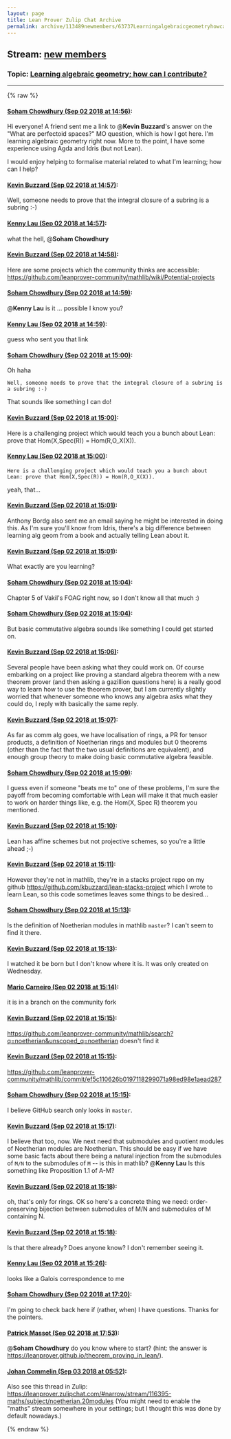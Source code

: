 ```yaml
---
layout: page
title: Lean Prover Zulip Chat Archive 
permalink: archive/113489newmembers/63737LearningalgebraicgeometryhowcanIcontribute.html
---
```


## Stream: [new members](index.html)
### Topic: [Learning algebraic geometry; how can I contribute?](63737LearningalgebraicgeometryhowcanIcontribute.html)

---


{% raw %}
#### [ Soham Chowdhury (Sep 02 2018 at 14:56)](https://leanprover.zulipchat.com/#narrow/stream/113489-new%20members/topic/Learning%20algebraic%20geometry%3B%20how%20can%20I%20contribute%3F/near/133214542):
Hi everyone! A friend sent me a link to @**Kevin Buzzard**'s answer on the "What are perfectoid spaces?" MO question, which is how I got here. I'm learning algebraic geometry right now. More to the point, I have some experience using Agda and Idris (but not Lean).

I would enjoy helping to formalise material related to what I'm learning; how can I help?

#### [ Kevin Buzzard (Sep 02 2018 at 14:57)](https://leanprover.zulipchat.com/#narrow/stream/113489-new%20members/topic/Learning%20algebraic%20geometry%3B%20how%20can%20I%20contribute%3F/near/133214551):
Well, someone needs to prove that the integral closure of a subring is a subring :-)

#### [ Kenny Lau (Sep 02 2018 at 14:57)](https://leanprover.zulipchat.com/#narrow/stream/113489-new%20members/topic/Learning%20algebraic%20geometry%3B%20how%20can%20I%20contribute%3F/near/133214554):
what the hell, @**Soham Chowdhury**

#### [ Kevin Buzzard (Sep 02 2018 at 14:58)](https://leanprover.zulipchat.com/#narrow/stream/113489-new%20members/topic/Learning%20algebraic%20geometry%3B%20how%20can%20I%20contribute%3F/near/133214594):
Here are some projects which the community thinks are accessible:  https://github.com/leanprover-community/mathlib/wiki/Potential-projects

#### [ Soham Chowdhury (Sep 02 2018 at 14:59)](https://leanprover.zulipchat.com/#narrow/stream/113489-new%20members/topic/Learning%20algebraic%20geometry%3B%20how%20can%20I%20contribute%3F/near/133214597):
@**Kenny Lau** is it ... possible I know you?

#### [ Kenny Lau (Sep 02 2018 at 14:59)](https://leanprover.zulipchat.com/#narrow/stream/113489-new%20members/topic/Learning%20algebraic%20geometry%3B%20how%20can%20I%20contribute%3F/near/133214604):
guess who sent you that link

#### [ Soham Chowdhury (Sep 02 2018 at 15:00)](https://leanprover.zulipchat.com/#narrow/stream/113489-new%20members/topic/Learning%20algebraic%20geometry%3B%20how%20can%20I%20contribute%3F/near/133214651):
Oh haha

```quote
Well, someone needs to prove that the integral closure of a subring is a subring :-)
```
That sounds like something I can do!

#### [ Kevin Buzzard (Sep 02 2018 at 15:00)](https://leanprover.zulipchat.com/#narrow/stream/113489-new%20members/topic/Learning%20algebraic%20geometry%3B%20how%20can%20I%20contribute%3F/near/133214652):
Here is a challenging project which would teach you a bunch about Lean: prove that Hom(X,Spec(R)) = Hom(R,O_X(X)).

#### [ Kenny Lau (Sep 02 2018 at 15:00)](https://leanprover.zulipchat.com/#narrow/stream/113489-new%20members/topic/Learning%20algebraic%20geometry%3B%20how%20can%20I%20contribute%3F/near/133214656):
```quote
Here is a challenging project which would teach you a bunch about Lean: prove that Hom(X,Spec(R)) = Hom(R,O_X(X)).
```
yeah, that...

#### [ Kevin Buzzard (Sep 02 2018 at 15:01)](https://leanprover.zulipchat.com/#narrow/stream/113489-new%20members/topic/Learning%20algebraic%20geometry%3B%20how%20can%20I%20contribute%3F/near/133214665):
Anthony Bordg also sent me an email saying he might be interested in doing this. As I'm sure you'll know from Idris, there's a big difference between learning alg geom from a book and actually telling Lean about it.

#### [ Kevin Buzzard (Sep 02 2018 at 15:01)](https://leanprover.zulipchat.com/#narrow/stream/113489-new%20members/topic/Learning%20algebraic%20geometry%3B%20how%20can%20I%20contribute%3F/near/133214666):
What exactly are you learning?

#### [ Soham Chowdhury (Sep 02 2018 at 15:04)](https://leanprover.zulipchat.com/#narrow/stream/113489-new%20members/topic/Learning%20algebraic%20geometry%3B%20how%20can%20I%20contribute%3F/near/133214761):
Chapter 5 of Vakil's FOAG right now, so I don't know all that much :)

#### [ Soham Chowdhury (Sep 02 2018 at 15:04)](https://leanprover.zulipchat.com/#narrow/stream/113489-new%20members/topic/Learning%20algebraic%20geometry%3B%20how%20can%20I%20contribute%3F/near/133214762):
But basic commutative algebra sounds like something I could get started on.

#### [ Kevin Buzzard (Sep 02 2018 at 15:06)](https://leanprover.zulipchat.com/#narrow/stream/113489-new%20members/topic/Learning%20algebraic%20geometry%3B%20how%20can%20I%20contribute%3F/near/133214812):
Several people have been asking what they could work on. Of course embarking on a project like proving a standard algebra theorem with a new theorem prover (and then asking a gazillion questions here) is a really good way to learn how to use the theorem prover, but I am currently slightly worried that whenever someone who knows any algebra asks what they could do, I reply with basically the same reply.

#### [ Kevin Buzzard (Sep 02 2018 at 15:07)](https://leanprover.zulipchat.com/#narrow/stream/113489-new%20members/topic/Learning%20algebraic%20geometry%3B%20how%20can%20I%20contribute%3F/near/133214820):
As far as comm alg goes, we have localisation of rings, a PR for tensor products, a definition of Noetherian rings and modules but 0 theorems (other than the fact that the two usual definitions are equivalent), and enough group theory to make doing basic commutative algebra feasible.

#### [ Soham Chowdhury (Sep 02 2018 at 15:09)](https://leanprover.zulipchat.com/#narrow/stream/113489-new%20members/topic/Learning%20algebraic%20geometry%3B%20how%20can%20I%20contribute%3F/near/133214872):
I guess even if someone "beats me to" one of these problems, I'm sure the payoff from becoming comfortable with Lean will make it that much easier to work on harder things like, e.g. the Hom(X, Spec R) theorem you mentioned.

#### [ Kevin Buzzard (Sep 02 2018 at 15:10)](https://leanprover.zulipchat.com/#narrow/stream/113489-new%20members/topic/Learning%20algebraic%20geometry%3B%20how%20can%20I%20contribute%3F/near/133214874):
Lean has affine schemes but not projective schemes, so you're a little ahead ;-)

#### [ Kevin Buzzard (Sep 02 2018 at 15:11)](https://leanprover.zulipchat.com/#narrow/stream/113489-new%20members/topic/Learning%20algebraic%20geometry%3B%20how%20can%20I%20contribute%3F/near/133214921):
However they're not in mathlib, they're in a stacks project repo on my github https://github.com/kbuzzard/lean-stacks-project which I wrote to learn Lean, so this code sometimes leaves some things to be desired...

#### [ Soham Chowdhury (Sep 02 2018 at 15:13)](https://leanprover.zulipchat.com/#narrow/stream/113489-new%20members/topic/Learning%20algebraic%20geometry%3B%20how%20can%20I%20contribute%3F/near/133214971):
Is the definition of Noetherian modules in mathlib `master`? I can't seem to find it there.

#### [ Kevin Buzzard (Sep 02 2018 at 15:13)](https://leanprover.zulipchat.com/#narrow/stream/113489-new%20members/topic/Learning%20algebraic%20geometry%3B%20how%20can%20I%20contribute%3F/near/133214978):
I watched it be born but I don't know where it is. It was only created on Wednesday.

#### [ Mario Carneiro (Sep 02 2018 at 15:14)](https://leanprover.zulipchat.com/#narrow/stream/113489-new%20members/topic/Learning%20algebraic%20geometry%3B%20how%20can%20I%20contribute%3F/near/133215018):
it is in a branch on the community fork

#### [ Kevin Buzzard (Sep 02 2018 at 15:15)](https://leanprover.zulipchat.com/#narrow/stream/113489-new%20members/topic/Learning%20algebraic%20geometry%3B%20how%20can%20I%20contribute%3F/near/133215023):
https://github.com/leanprover-community/mathlib/search?q=noetherian&unscoped_q=noetherian doesn't find it

#### [ Kevin Buzzard (Sep 02 2018 at 15:15)](https://leanprover.zulipchat.com/#narrow/stream/113489-new%20members/topic/Learning%20algebraic%20geometry%3B%20how%20can%20I%20contribute%3F/near/133215031):
https://github.com/leanprover-community/mathlib/commit/ef5c110626b0197118299071a98ed98e1aead287

#### [ Soham Chowdhury (Sep 02 2018 at 15:15)](https://leanprover.zulipchat.com/#narrow/stream/113489-new%20members/topic/Learning%20algebraic%20geometry%3B%20how%20can%20I%20contribute%3F/near/133215039):
I believe GitHub search only looks in `master`.

#### [ Kevin Buzzard (Sep 02 2018 at 15:17)](https://leanprover.zulipchat.com/#narrow/stream/113489-new%20members/topic/Learning%20algebraic%20geometry%3B%20how%20can%20I%20contribute%3F/near/133215098):
I believe that too, now. We next need that submodules and quotient modules of Noetherian modules are Noetherian. This should be easy if we have some basic facts about there being a natural injection from the submodules of `M/N` to the submodules of `M` -- is this in mathlib? @**Kenny Lau** Is this something like Proposition 1.1 of A-M?

#### [ Kevin Buzzard (Sep 02 2018 at 15:18)](https://leanprover.zulipchat.com/#narrow/stream/113489-new%20members/topic/Learning%20algebraic%20geometry%3B%20how%20can%20I%20contribute%3F/near/133215139):
oh, that's only for rings. OK so here's a concrete thing we need: order-preserving bijection between submodules of M/N and submodules of M containing N.

#### [ Kevin Buzzard (Sep 02 2018 at 15:18)](https://leanprover.zulipchat.com/#narrow/stream/113489-new%20members/topic/Learning%20algebraic%20geometry%3B%20how%20can%20I%20contribute%3F/near/133215140):
Is that there already? Does anyone know? I don't remember seeing it.

#### [ Kenny Lau (Sep 02 2018 at 15:26)](https://leanprover.zulipchat.com/#narrow/stream/113489-new%20members/topic/Learning%20algebraic%20geometry%3B%20how%20can%20I%20contribute%3F/near/133215344):
looks like a Galois correspondence to me

#### [ Soham Chowdhury (Sep 02 2018 at 17:20)](https://leanprover.zulipchat.com/#narrow/stream/113489-new%20members/topic/Learning%20algebraic%20geometry%3B%20how%20can%20I%20contribute%3F/near/133218718):
I'm going to check back here if (rather, when) I have questions. Thanks for the pointers.

#### [ Patrick Massot (Sep 02 2018 at 17:53)](https://leanprover.zulipchat.com/#narrow/stream/113489-new%20members/topic/Learning%20algebraic%20geometry%3B%20how%20can%20I%20contribute%3F/near/133219598):
@**Soham Chowdhury** do you know where to start? (hint: the answer is https://leanprover.github.io/theorem_proving_in_lean/).

#### [ Johan Commelin (Sep 03 2018 at 05:52)](https://leanprover.zulipchat.com/#narrow/stream/113489-new%20members/topic/Learning%20algebraic%20geometry%3B%20how%20can%20I%20contribute%3F/near/133239139):
Also see this thread in Zulip: https://leanprover.zulipchat.com/#narrow/stream/116395-maths/subject/noetherian.20modules (You might need to enable the "maths" stream somewhere in your settings; but I thought this was done by default nowadays.)


{% endraw %}
